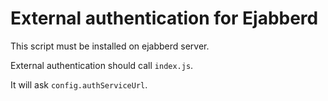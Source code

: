 
# External authentication for Ejabberd

This script must be installed on ejabberd server.

External authentication should call `index.js`.

It will ask `config.authServiceUrl`.
